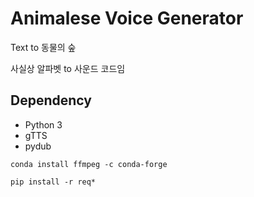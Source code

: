 # Animalese Voice Generator

Text to 동물의 숲 

사실상 알파벳 to 사운드 코드임 

## Dependency

- Python 3
- gTTS
- pydub


```
conda install ffmpeg -c conda-forge
```

```
pip install -r req*
```
